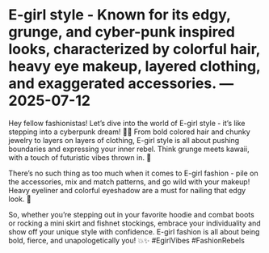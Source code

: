 # E-girl style - Known for its edgy, grunge, and cyber-punk inspired looks, characterized by colorful hair, heavy eye makeup, layered clothing, and exaggerated accessories. — 2025-07-12

Hey fellow fashionistas! Let’s dive into the world of E-girl style - it’s like stepping into a cyberpunk dream! 🖤🌈 From bold colored hair and chunky jewelry to layers on layers of clothing, E-girl style is all about pushing boundaries and expressing your inner rebel. Think grunge meets kawaii, with a touch of futuristic vibes thrown in. 💫 

There’s no such thing as too much when it comes to E-girl fashion - pile on the accessories, mix and match patterns, and go wild with your makeup! Heavy eyeliner and colorful eyeshadow are a must for nailing that edgy look. 🌟

So, whether you’re stepping out in your favorite hoodie and combat boots or rocking a mini skirt and fishnet stockings, embrace your individuality and show off your unique style with confidence. E-girl fashion is all about being bold, fierce, and unapologetically you! 💥✨ #EgirlVibes #FashionRebels